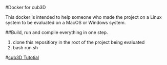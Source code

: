 #Docker for cub3D

This docker is intended to help someone who made the project on a Linux system to be evaluated on a MacOS or Windows system.

##Build, run and compile everything in one step.

  1. clone this repositiory in the root of the project being evaluated
  2. bash run.sh

#[cub3D Tutotial](https://github.com/codamMeyer/cub3d/blob/main/README.md)